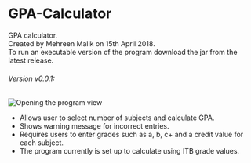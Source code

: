 # GPA-Calculator
GPA calculator.
<br>
Created by Mehreen Malik on 15th April 2018. 
<br>
To run an executable version of the program download the jar from the latest release. 
<br>

###### Version v0.0.1:
![Opening the program view](https://raw.githubusercontent.com/MehreenMalik/ITB-GPA-Calculator/master/screenshots/input.png)
<br>
- Allows user to select number of subjects and calculate GPA. <br>
- Shows warning message for incorrect entries. <br>
- Requires users to enter grades such as a, b, c+ and a credit value for each subject. <br>
- The program currently is set up to calculate using ITB grade values. <br>